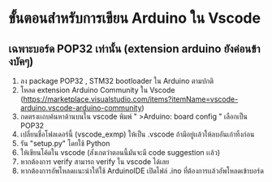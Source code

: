 # ขั้นตอนสำหรับการเขียน Arduino ใน Vscode

## เฉพาะบอร์ด POP32 เท่านั้น (extension arduino ยังค่อนข้างบัคๆ)

1. ลง package POP32 , STM32 bootloader ใน Arduino ตามปกติ
2. โหลด extension Arduino Community ใน Vscode (https://marketplace.visualstudio.com/items?itemName=vscode-arduino.vscode-arduino-community)
3. กดตรงเเถบค้นหาด้านบนใน vscode พิมพ์ " >Arduino: board config " เลือกเป็น POP32
4. เปลี่ยนชื่อโฟลเดอร์นี้ (vscode_exmp) ให้เป็น .vscode ถ้ามีอยู่เเล้วให้ลบอันเก่าทิ้งก่อน
5. รัน "setup.py" โดยใช้ Python
6. ให้เขียนโค้ดใน vscode (สังเกตว่าตอนนี้มันจะมี code suggestion เเล้ว)
7. หากต้องการ verify สามารถ verify ใน vscode ได้เลย
8. หากต้องการอัพโหลดเเนะนำให้ใช้ ArduinoIDE เปิดไฟล์ .ino ที่ต้องการเเล้วอัพโหลดเข้าบอร์ด

